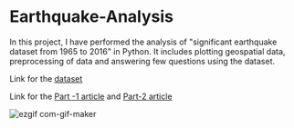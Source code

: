 # Earthquake-Analysis

In this project, I have performed the analysis of "significant earthquake dataset from 1965 to 2016" in Python. It includes plotting geospatial data, preprocessing of data and answering few questions using the dataset.

Link for the [dataset](https://www.kaggle.com/datasets/usgs/earthquake-database)

Link for the [Part -1 article](https://medium.com/p/2b556f023e61) and [Part-2 article](https://riteshuppal1402.medium.com/part-2-earthquake-data-analysis-3985b0a9310a)

![ezgif com-gif-maker](https://user-images.githubusercontent.com/68817881/166184479-eb42cab3-1060-4367-a5e2-f220c0f8c236.gif)


